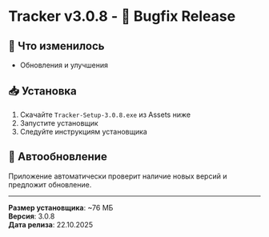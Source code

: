 # Tracker v3.0.8 - 🐛 Bugfix Release

## 📝 Что изменилось

- Обновления и улучшения

## 📥 Установка

1. Скачайте `Tracker-Setup-3.0.8.exe` из Assets ниже
2. Запустите установщик
3. Следуйте инструкциям установщика

## 🔄 Автообновление

Приложение автоматически проверит наличие новых версий и предложит обновление.

---

**Размер установщика**: ~76 МБ  
**Версия**: 3.0.8  
**Дата релиза**: 22.10.2025